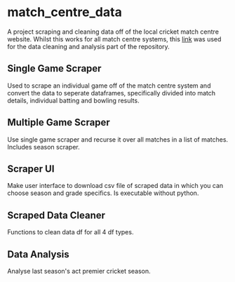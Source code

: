 # match_centre_data
A project scraping and cleaning data off of the local cricket match centre website.
Whilst this works for all match centre systems, this [link](https://matchcentre.cricketact.com.au/) was used for the data cleaning and analysis part of the repository.

## Single Game Scraper
Used to scrape an individual game off of the match centre system and convert the data to seperate dataframes, specifically divided into match details, individual batting and bowling results.


## Multiple Game Scraper
Use single game scraper and recurse it over all matches in a list of matches.
Includes season scraper.

## Scraper UI
Make user interface to download csv file of scraped data in which you can choose season and grade specifics.
Is executable without python.

## Scraped Data Cleaner
Functions to clean data df for all 4 df types.

## Data Analysis
Analyse last season's act premier cricket season.

